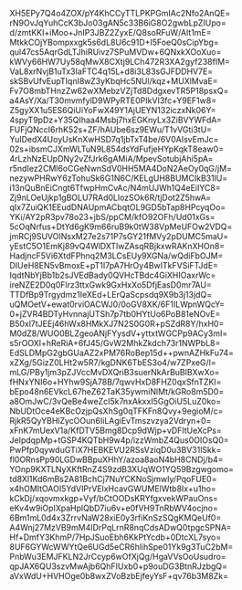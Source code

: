 XH5EPy7Q4o4ZOX/pY4KhCCyTTLPKPGmIAc2Nfo2AnQE=
rN9OvJqYuhCcK3bJo03gAN5c33B6iG8O2gwbLpZIUpo=
d/zmtKKI+iMoo+JnIP3JBZ2ZyxE/Q8soRFuW/Alt1mE=
MtkkCOjYBompxxgk5s6dL8U6c91D+I5FoeQ0sCipYbg=
qul47cs5AqrGdLTJhiRUivz7SPuMVDw+6QNxkXOoXuo=
kWVy66HW7Uy58qMwX8CXtj9LCh472R3XA2gyf238fIM=
VaL8xrNvjB1uTx3IaFTC4q15L+d8i3L83sGJFDDHV7E=
skSBvUfvEupTIqnI8wZ3yKbqHc5NUl/kqz+MUXlMvaE=
Fv7O8mbTHnzZw62wXMebzVZjTd8DdgxevTR5P18psxQ=
a4AsY/Xa/T30mvmfylD9WPyRTE0PIkVI3fc+Y9EF1w8=
Z5gyXX1u5ES6QiUiYoFwX49Y1AjUEYN132iczxNk06Y=
4spyT9pDz+Y35QIhaa4Msbj7hxEGKnyLx3ZiBVYWFdA=
FUFjQNccI6rhK52s+ZF/hAUbe6sz9EWu/T1vVGti3tU=
YuIDedX4UoyUsKnXwHSD7q1jbTxT4be/6V0AIsvEmJc=
02s+ibsmCJXmWLTuN9L854dsYdFufjeHYpKqkT8eaw0=
4rLzhNzEUpDNy2vZfJrk6gAMiA/MpevSotubjAhi5pA=
r5ndIez2CMl6oCGeNwnSdV0HH5MA4DoN2AeOy0qG/jM=
nezywPHRwY6zTohuSk6G1N6C/KELgUH8BUMCIkB31lU=
i13nQuBnEiCngt6TfwpHmCvAc/N4mUJWh1Q4eEiIYC8=
Zj9nLOeUjkp1gBOLU7RAd0LlozSOk6R/tjDot2Z5hwA=
qIx7ZuiQK1EEudDNAUpmACbqtOL9GD5bTap8HPcyqOo=
YKi/AY2pR3pv78o23+jbS/ppCM/kfO92OFh/Ud01xGs=
5cOqNrfus+DtYd6gK9m66ruB9k0tW38VpMeUFOw2VDQ=
jmRCj9SUVOINsxM27e2s71P7sGY21fMVy2pDUMC5maU=
yEstC5O1EmKj89vQ4WlDXTlwZAsqRBjkxwRAKnXHOn8=
HadjncF5Vi6XtdFPhnq2M3LCsEUy9XGNa/wQdiFbOJM=
DIUeH8EN5vBmoxE+pT1I7pA7HrOy4BwITkFVSiFTJdE=
IqdtNbYjBb1b2sJVEdBady0QVHcTBdc4GiXHIOaxrWc=
ireNZE2D0q0Flrz3ttxGwk9GxHxXo5DfjEasD0mr7AU=
TTDfBp9Trgydmz1IeXEd+LErQaScpsdq9X9b3j13jdQ=
uQMOetV+ewat0rviOACWJ0/0oGV8XK/6F1ILWpnWQcY=
0+jZVR4BDTyHvnnajUTSh7p7tb0HYtUo6PoB81eNOvE=
B50xl7tJEEj46hWx8HMkXJ7N2S0G0R+pSZdR8Y/hxH0=
M0dZ8/WUO0BLZgeoANjFYysdV+yttxtWGCPp9ACy3mI=
s5rOOXI+hReRiA+6fJ45/GvW2MhkZkdch73r1NWPbL8=
EdSLDMpG2gbGUaAZ2xPM76RoBep15d++pwnAZHkFu74=
xZXg/5GizZ0LHt2w5R7/kgDNK6TbES3o4/w7ZPxeG/I=
mLG/PBy1jm3pZJVccMvDXQriB3suerNkArBuBlBXwXo=
fHNxYNI6o+HYhw9SjA78B/7qwvHxD8FHZ0qxSfnTZKI=
bEpo48n6EVkcL67heZ62TaK35ywmiNlMt/kGRo8m5D0=
a8OmJwC/3vQeBe4weZcI5k7nxAkxxI5GgOiU5LuZ0ko=
NbUDtOce4eKBcOzjpQsXhSg0qTFKFn8Qvy+9egioM/c=
RjkR5QyYBHlZycOOun6IiLAgiEvTmszvzya2Vdryn+0=
xFnK7mUexV1a/KfDTV5Bmg8Dcp9dWjp+vDFItUeXcPs=
JeIpdqpMp+tGSP4KQTbH9w4p/izzWmbZ4Qus0OIOsQ0=
PwPfp0qywduGTiX7HEBKEVU2RSsVziqD0u3BV31lSkk=
fl0ORnsPp90LGDwBBpuXHhY/azoa8aoN4bH8CNDj/b4=
YOnp9KXTLNyXKftRnZ4S9zdB3XUqWO1YQ59Bzgwgomo=
td8Xl1Kd6mBs2A81BchCj7NuYCKNoSjmwIy/PqoFUE0=
x4hOMItOAOI5YdVIPrVElxHcavGWUMElWtb8Ix+u1ho=
kCkDj/xqovmxkgp+Vyf/bCtOODsKRYfgxvekWPauOns=
eKv4w9iOpIXpaHplQbD7iu6v+e0fVH9TnRbWV4ocjno=
6Bm1mL0d4x3ZrrvNaW28xiE0y3rfiKnSzSQgKMQeUf0=
A4Wnj27MzVB9mM4IDrPqLrnR8nqCdsADwQ0tpgcSPNA=
Hf+DmfY3KhmP/7HpJSuoEbh6KkPtYcdb+0DtcXL7syo=
8UF6GYWcWWYtQe6UGd5eCR6hlihSpe01Yk9g3TuC2bM=
PnbWu3EMJFKLN2JrCcyp6wOfXjQg/HgaVVsOoUsudro=
qpJAX6QU3szvMwAjb6QhFIUxb0+p9ouDG3BtnRJzbgQ=
aVxWdU+HVHOge0b8wxZVoBzbEjfeyYsF+qv76b3M8Zk=
